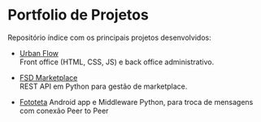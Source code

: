 # Portfolio de Projetos

Repositório índice com os principais projetos desenvolvidos:

- [Urban Flow](https://github.com/MatiasCA04/public/tree/main/urban-flow)  
  Front office (HTML, CSS, JS) e back office administrativo.

- [FSD Marketplace](https://github.com/MatiasCA04/public/tree/main/FSD(Python))  
  REST API em Python para gestão de marketplace.

- [Fototeta](https://github.com/MatiasCA04/public/tree/main/Fototeta)
  Android app e Middleware Python, para troca de mensagens com conexão Peer to Peer
